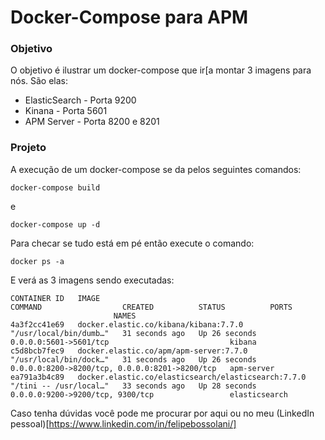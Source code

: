 # Docker-Compose para APM

### Objetivo

O objetivo é ilustrar um docker-compose que ir[a montar 3 imagens para nós. São elas:
- ElasticSearch - Porta 9200
- Kinana - Porta 5601
- APM Server - Porta 8200 e 8201

### Projeto

A execução de um docker-compose se da pelos seguintes comandos:
```
docker-compose build
```
e
```
docker-compose up -d
```
Para checar se tudo está em pé então execute o comando:
```
docker ps -a
```
E verá as 3 imagens sendo executadas:
```
CONTAINER ID   IMAGE                                                 COMMAND                  CREATED          STATUS          PORTS
                       NAMES
4a3f2cc41e69   docker.elastic.co/kibana/kibana:7.7.0                 "/usr/local/bin/dumb…"   31 seconds ago   Up 26 seconds   0.0.0.0:5601->5601/tcp                           kibana
c5d8bcb7fec9   docker.elastic.co/apm/apm-server:7.7.0                "/usr/local/bin/dock…"   31 seconds ago   Up 26 seconds   0.0.0.0:8200->8200/tcp, 0.0.0.0:8201->8200/tcp   apm-server
ea791a3b4c89   docker.elastic.co/elasticsearch/elasticsearch:7.7.0   "/tini -- /usr/local…"   33 seconds ago   Up 28 seconds   0.0.0.0:9200->9200/tcp, 9300/tcp                 elasticsearch
```
Caso tenha dúvidas você pode me procurar por aqui ou no meu (LinkedIn pessoal)[https://www.linkedin.com/in/felipebossolani/]